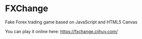 # FXChange
Fake Forex trading game based on JavaScript and HTML5 Canvas

You can play it online here: https://fxchange.ciihuy.com/
